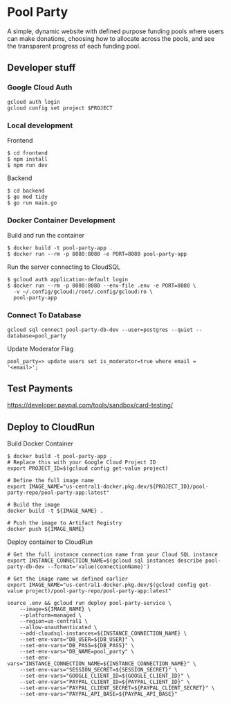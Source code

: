 # Pool Party

A simple, dynamic website with defined purpose funding pools where users can make donations, choosing how to allocate across the pools, and see the transparent progress of each funding pool.

## Developer stuff

### Google Cloud Auth

```
gcloud auth login
gcloud config set project $PROJECT
```

### Local development

Frontend

```shell
$ cd frontend
$ npm install
$ npm run dev
```

Backend

```shell
$ cd backend
$ go mod tidy
$ go run main.go
```

### Docker Container Development

Build and run the container

```shell
$ docker build -t pool-party-app .
$ docker run --rm -p 8080:8080 -e PORT=8080 pool-party-app
```

Run the server connecting to CloudSQL

```shell
$ gcloud auth application-default login
$ docker run --rm -p 8080:8080 --env-file .env -e PORT=8080 \
  -v ~/.config/gcloud:/root/.config/gcloud:ro \
  pool-party-app
```

### Connect To Database

```
gcloud sql connect pool-party-db-dev --user=postgres --quiet --database=pool_party
```

Update Moderator Flag

```
pool_party=> update users set is_moderator=true where email = '<email>';
```

## Test Payments

https://developer.paypal.com/tools/sandbox/card-testing/


## Deploy to CloudRun

Build Docker Container

```shell
$ docker build -t pool-party-app .
# Replace this with your Google Cloud Project ID
export PROJECT_ID=$(gcloud config get-value project)

# Define the full image name
export IMAGE_NAME="us-central1-docker.pkg.dev/${PROJECT_ID}/pool-party-repo/pool-party-app:latest"

# Build the image
docker build -t ${IMAGE_NAME} .

# Push the image to Artifact Registry
docker push ${IMAGE_NAME}
```

Deploy container to CloudRun

```shell
# Get the full instance connection name from your Cloud SQL instance
export INSTANCE_CONNECTION_NAME=$(gcloud sql instances describe pool-party-db-dev --format='value(connectionName)')

# Get the image name we defined earlier
export IMAGE_NAME="us-central1-docker.pkg.dev/$(gcloud config get-value project)/pool-party-repo/pool-party-app:latest"

source .env && gcloud run deploy pool-party-service \
    --image=${IMAGE_NAME} \
    --platform=managed \
    --region=us-central1 \
    --allow-unauthenticated \
    --add-cloudsql-instances=${INSTANCE_CONNECTION_NAME} \
    --set-env-vars="DB_USER=${DB_USER}" \
    --set-env-vars="DB_PASS=${DB_PASS}" \
    --set-env-vars="DB_NAME=pool_party" \
    --set-env-vars="INSTANCE_CONNECTION_NAME=${INSTANCE_CONNECTION_NAME}" \
    --set-env-vars="SESSION_SECRET=${SESSION_SECRET}" \
    --set-env-vars="GOOGLE_CLIENT_ID=${GOOGLE_CLIENT_ID}" \
    --set-env-vars="PAYPAL_CLIENT_ID=${PAYPAL_CLIENT_ID}" \
    --set-env-vars="PAYPAL_CLIENT_SECRET=${PAYPAL_CLIENT_SECRET}" \
    --set-env-vars="PAYPAL_API_BASE=${PAYPAL_API_BASE}"
```